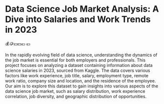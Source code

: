 # Data Science Job Market Analysis: A Dive into Salaries and Work Trends in 2023
:moneybag::coin::yen::dollar::euro:	:pound:

In the rapidly evolving field of data science, understanding the dynamics of the job market is essential for both employers and professionals. This project focuses on analyzing a dataset containing information about data science salaries in 2023, sourced from Kaggle. The data covers various factors like work experience, job title, salary, employment type, remote work ratio, company size and location, and the residence of the employee. Our aim is to explore this dataset to gain insights into various aspects of the data science job market, such as salary distribution, work experience correlation, job diversity, and geographic distribution of opportunities.
